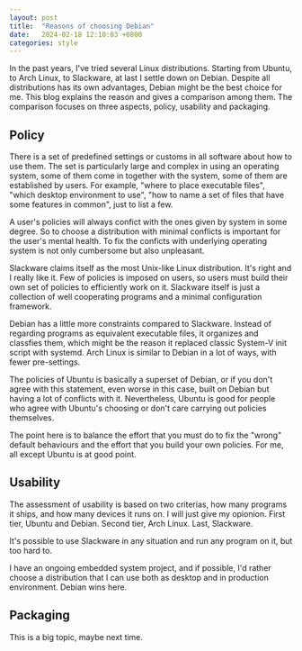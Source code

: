 ```yaml
---
layout: post
title:  "Reasons of choosing Debian"
date:   2024-02-18 12:10:03 +0800
categories: style
---
```


In the past years, I've tried several Linux distributions. Starting from Ubuntu, to Arch Linux,
to Slackware, at last I settle down on Debian. Despite all distributions has its own advantages,
Debian might be the best choice for me.
This blog explains the reason and gives a comparison among them.
The comparison focuses on three aspects, policy, usability and packaging.

## Policy

There is a set of predefined settings or customs in all software about how to use them.
The set is particularly large and complex in using an operating system, some of
them come in together with the system, some of them are established by users.
For example, "where to place executable files",
"which desktop environment to use", "how to name a set of files that have some features in common",
just to list a few.

A user's policies will always confict with the ones given by system in some degree. So to choose
a distribution with minimal conflicts is important for the user's mental health. To fix
the conficts with underlying operating system is not only cumbersome but also unpleasant.

Slackware claims itself as the most Unix-like Linux distribution. It's right and I really like it.
Few of policies is imposed on users, so users must build their own
set of policies to efficiently work on it. Slackware itself is just a collection of well cooperating programs
and a minimal configuration framework.

Debian has a little more constraints compared to Slackware.  Instead of regarding programs as
equivalent executable files, it organizes and classfies them, which might be the reason it
replaced classic System-V init script with systemd.
Arch Linux is similar to Debian in a lot of ways, with fewer pre-settings.

The policies of Ubuntu is basically a superset of Debian, or if you don't agree with this statement,
even worse in this case, built on Debian but having a lot of conflicts with it.
Nevertheless, Ubuntu is good for people who agree with Ubuntu's choosing or don't care carrying out
policies themselves.

The point here is to balance the effort that you must do to fix the "wrong" default behaviours
and the effort that you build your own policies. For me, all except Ubuntu is at good point.

## Usability

The assessment of usability is based on two criterias, how many programs it ships, and how many
devices it runs on. I will just give my opionion.
First tier, Ubuntu and Debian. Second tier, Arch Linux. Last, Slackware.

It's possible to use Slackware in any situation and run any program on it, but too hard to.

I have an ongoing embedded system project, and if possible, I'd rather choose a distribution
that I can use both as desktop and in production environment. Debian wins here.

## Packaging

This is a big topic, maybe next time.

